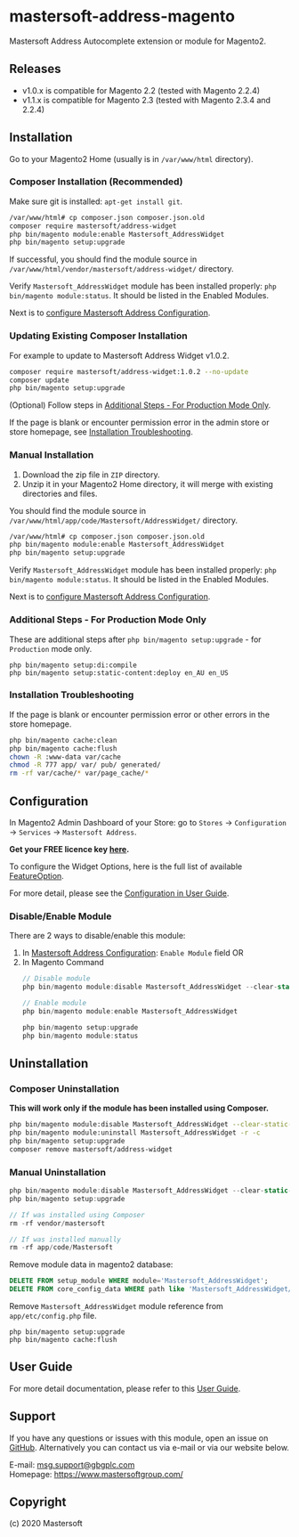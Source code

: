 # mastersoft-address-magento
Mastersoft Address Autocomplete extension or module for Magento2.

## Releases
- v1.0.x is compatible for Magento 2.2 (tested with Magento 2.2.4)
- v1.1.x is compatible for Magento 2.3 (tested with Magento 2.3.4 and 2.2.4)

## Installation
Go to your Magento2 Home (usually is in `/var/www/html` directory).

### Composer Installation (Recommended)
Make sure git is installed: `apt-get install git`.

```bash
/var/www/html# cp composer.json composer.json.old
composer require mastersoft/address-widget
php bin/magento module:enable Mastersoft_AddressWidget
php bin/magento setup:upgrade
```

If successful, you should find the module source in `/var/www/html/vendor/mastersoft/address-widget/` directory.

Verify `Mastersoft_AddressWidget` module has been installed properly: `php bin/magento module:status`. It should be listed in the  Enabled Modules.

Next is to [configure Mastersoft Address Configuration](#configuration).

### Updating Existing Composer Installation
For example to update to Mastersoft Address Widget v1.0.2.
```bash
composer require mastersoft/address-widget:1.0.2 --no-update
composer update
php bin/magento setup:upgrade
```
(Optional) Follow steps in [Additional Steps - For Production Mode Only](#additional-steps---for-production-mode-only).

If the page is blank or encounter permission error in the admin store or store homepage, see [Installation Troubleshooting](#installation-troubleshooting).

### Manual Installation
  1. Download the zip file in `ZIP` directory.
  2. Unzip it in your Magento2 Home directory, it will merge with existing directories and files.

You should find the module source in `/var/www/html/app/code/Mastersoft/AddressWidget/` directory.

```bash
/var/www/html# cp composer.json composer.json.old
php bin/magento module:enable Mastersoft_AddressWidget
php bin/magento setup:upgrade
```

Verify `Mastersoft_AddressWidget` module has been installed properly: `php bin/magento module:status`. It should be listed in the  Enabled Modules.

Next is to [configure Mastersoft Address Configuration](#configuration).

### Additional Steps - For Production Mode Only
These are additional steps after `php bin/magento setup:upgrade` - for `Production` mode only.
```
php bin/magento setup:di:compile
php bin/magento setup:static-content:deploy en_AU en_US
```

### Installation Troubleshooting

If the page is blank or encounter permission error or other errors in the store homepage.
```bash
php bin/magento cache:clean
php bin/magento cache:flush
chown -R :www-data var/cache
chmod -R 777 app/ var/ pub/ generated/ 
rm -rf var/cache/* var/page_cache/*
```

## Configuration
In Magento2 Admin Dashboard of your Store: go to `Stores` -> `Configuration` -> `Services` -> `Mastersoft Address`.

**Get your FREE licence key [here](https://hosted.mastersoftgroup.com/console/#/).**

To configure the Widget Options, here is the full list of available [FeatureOption](http://developer.mastersoftgroup.com/harmony/api/object/address.html#FeatureOption).

For more detail, please see the [Configuration in User Guide](user-guide.md#configuration).


### Disable/Enable Module
There are 2 ways to disable/enable this module:
1. In [Mastersoft Address Configuration](#configuration): `Enable Module` field OR
2. In Magento Command
   ```javascript
   // Disable module
   php bin/magento module:disable Mastersoft_AddressWidget --clear-static-content
   
   // Enable module
   php bin/magento module:enable Mastersoft_AddressWidget
   
   php bin/magento setup:upgrade
   php bin/magento module:status
   ```

## Uninstallation
### Composer Uninstallation
**This will work only if the module has been installed using Composer.**

```bash
php bin/magento module:disable Mastersoft_AddressWidget --clear-static-content
php bin/magento module:uninstall Mastersoft_AddressWidget -r -c
php bin/magento setup:upgrade
composer remove mastersoft/address-widget
```

### Manual Uninstallation

```javascript
php bin/magento module:disable Mastersoft_AddressWidget --clear-static-content
php bin/magento setup:upgrade

// If was installed using Composer
rm -rf vendor/mastersoft

// If was installed manually
rm -rf app/code/Mastersoft
```

Remove module data in magento2 database:
```sql
DELETE FROM setup_module WHERE module='Mastersoft_AddressWidget';
DELETE FROM core_config_data WHERE path like 'Mastersoft_AddressWidget/%';
```

Remove `Mastersoft_AddressWidget` module reference from `app/etc/config.php` file.

```
php bin/magento setup:upgrade
php bin/magento cache:flush
```

## User Guide
For more detail documentation, please refer to this [User Guide](user-guide.md).


## Support
If you have any questions or issues with this module, open an issue on [GitHub](https://github.com/MastersoftGroup/mastersoft-address-magento/issues). Alternatively you can contact us via e-mail or via our website below.

E-mail: <msg.support@gbgplc.com>  
Homepage: <https://www.mastersoftgroup.com/>


## Copyright
(c) 2020 Mastersoft

